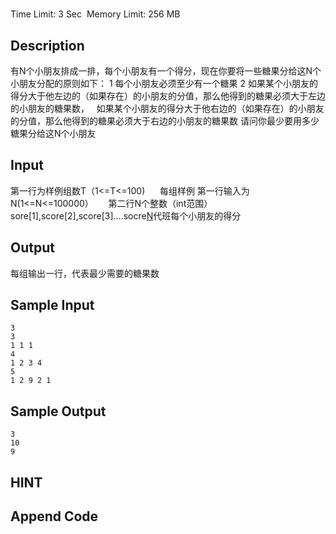 # 
Time Limit: 3 Sec  Memory Limit: 256 MB


## Description
有N个小朋友排成一排，每个小朋友有一个得分，现在你要将一些糖果分给这N个小朋友分配的原则如下：
1 每个小朋友必须至少有一个糖果
2 如果某个小朋友的得分大于他左边的（如果存在）的小朋友的分值，那么他得到的糖果必须大于左边的小朋友的糖果数，
  如果某个小朋友的得分大于他右边的（如果存在）的小朋友的分值，那么他得到的糖果必须大于右边的小朋友的糖果数
请问你最少要用多少糖果分给这N个小朋友


## Input
第一行为样例组数T（1<=T<=100)
     每组样例 第一行输入为N(1<=N<=100000）
     第二行N个整数（int范围）sore[1],score[2],score[3]....socre[N](1<=socre[i]<=10000000)代班每个小朋友的得分


## Output
每组输出一行，代表最少需要的糖果数


## Sample Input
```
3
3
1 1 1
4
1 2 3 4
5
1 2 9 2 1

```
## Sample Output
```
3
10
9

```

## HINT


## Append Code
